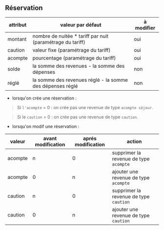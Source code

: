 ## Réservation

| attribut | valeur par défaut | à modifier |
| -------| ------------------| -----------|
| montant| nombre de nuitée * tariff par nuit (paramétrage du tariff) | oui
| caution | valeur fixe (paramétrage du tariff) | oui |
| acompte | pourcentage (paramétrage du tariff) | oui |
| solde | la somme des revenues - la somme des dépenses | non |
| réglé | la somme des revenues réglé - la somme des dépenses réglé | non |

* lorsqu'on crée une réservation : 
> Si `l'acompte` = 0 : on crée pas une revenue de type `acompte séjour`.

> Si le `caution` = 0 : on crée pas une revenue de type `caution`.
* lorsqu'on modif une réservation :

| valeur | avant modification | aprés modification | action |
| -------| -------------------| ------------------ | -------|
| acompte | n | 0 | supprimer la revenue de type `acompte`  |
| acompte | 0 | n | ajouter une revenue de type `acompte` |
| caution | n | 0 | supprimer la revenue de type `caution` |
| caution | 0 | n | ajouter une revenue de type `caution` |


